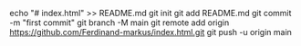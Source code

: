 echo "# index.html" >> README.md
git init
git add README.md
git commit -m "first commit"
git branch -M main
git remote add origin https://github.com/Ferdinand-markus/index.html.git
git push -u origin main
